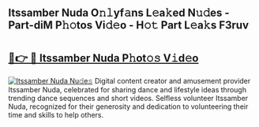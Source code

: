 ## Itssamber Nuda O𝚗𝚕yf𝚊ns L𝚎a𝚔ed N𝚞𝚍es - Part-diM P𝚑𝚘tos Vi𝚍𝚎o - H𝚘𝚝 Part L𝚎a𝚔s F3ruv

# <h2><a href="http://kfcfce.oniu.top/?m=Itssamber+Nuda">🔗👉 🔴 Itssamber Nuda P𝚑ot𝚘𝚜 V𝚒d𝚎o</a></h2>

[![Itssamber Nuda Nu𝚍e𝚜](https://i.imgur.com/0qMVB7G.gif)](http://kfcfce.oniu.top/?m=Itssamber+Nuda)
Digital content creator and amusement provider Itssamber Nuda, celebrated for sharing dance and lifestyle ideas through trending dance sequences and short videos. Selfless volunteer Itssamber Nuda, recognized for their generosity and dedication to volunteering their time and skills to help others.  
